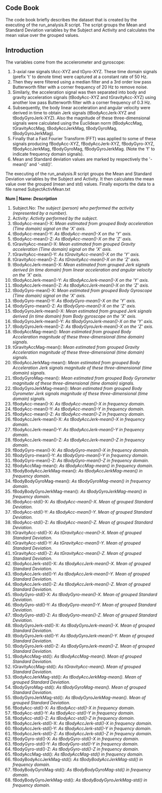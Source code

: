 ## Code Book ##

The code book briefly describes the dataset that is created by the executing of the run_analysis.R script.
The script groups the Mean and Standard Deviation variables by the Subject and Activity and calculates the mean value over the grouped values.

## Introduction ##
The variables come from the accelerometer and gyroscope:

1. 3-axial raw signals tAcc-XYZ and tGyro-XYZ. These time domain signals (prefix 't' to denote time) were captured at a constant rate of 50 Hz. 
2. Then they were filtered using a median filter and a 3rd order low pass Butterworth filter with a corner frequency of 20 Hz to remove noise. 
3. Similarly, the acceleration signal was then separated into body and gravity acceleration signals (tBodyAcc-XYZ and tGravityAcc-XYZ) using another low pass Butterworth filter with a corner frequency of 0.3 Hz.
4. Subsequently, the body linear acceleration and angular velocity were derived in time to obtain Jerk signals (tBodyAccJerk-XYZ and tBodyGyroJerk-XYZ). Also the magnitude of these three-dimensional signals were calculated using the Euclidean norm (tBodyAccMag, tGravityAccMag, tBodyAccJerkMag, tBodyGyroMag, tBodyGyroJerkMag).
5. Finally that a Fast Fourier Transform (FFT) was applied to some of these signals producing fBodyAcc-XYZ, fBodyAccJerk-XYZ, fBodyGyro-XYZ, fBodyAccJerkMag, fBodyGyroMag, fBodyGyroJerkMag. (Note the 'f' to indicate frequency domain signals).
6. Mean and Standard deviation values are marked by respectively the '-mean()' and '-std()'. 


The executing of the run_analysis.R script groups the Mean and Standard Deviation variables by the Subject and Activity. It then calculates the mean value over the grouped (mean and std) values. Finally exports the data to a file  named SubjectActivMean.txt


**Num | Name: *Description***

1. Subject.No: *The subject (person) who performed the activity (represented by a number).*
2. Activity: *Activity performed by the subject.*
3. tBodyAcc-mean()-X: *Mean estimated from grouped Body acceleration (Time domain) signal on the 'X' axis.*
4. tBodyAcc-mean()-Y: *As tBodyAcc-mean()-X on the 'Y' axis.*
5. tBodyAcc-mean()-Z: *As tBodyAcc-mean()-X on the 'Z' axis.*
6. tGravityAcc-mean()-X:  *Mean estimated from grouped Gravity acceleration (Time domain) signal on the 'X' axis.*
7. tGravityAcc-mean()-Y: *As tGravityAcc-mean()-X on the 'Y' axis.*
8. tGravityAcc-mean()-Z: *As tGravityAcc-mean()-X on the 'Z' axis.*
9. tBodyAccJerk-mean()-X: *Mean estimated from grouped Jerk signals derived (in time domain) from linear acceleration and angular velocity on the 'X' axis.*
10. tBodyAccJerk-mean()-Y: *As tBodyAccJerk-mean()-X on the 'Y' axis.*
11. tBodyAccJerk-mean()-Z: *As tBodyAccJerk-mean()-X on the 'Z' axis.*
12. tBodyGyro-mean()-X: *Mean estimated from grouped Body Gyroscope (Time domain) signal on the 'X' axis.*
13. tBodyGyro-mean()-Y: *As tBodyGyro-mean()-X on the 'Y' axis.*
14. tBodyGyro-mean()-Z: *As tBodyGyro-mean()-X on the 'Z' axis.*
15. tBodyGyroJerk-mean()-X: *Mean estimated from grouped Jerk signals derived (in time domain) from Body gyroscope on the 'X' axis.*
16. tBodyGyroJerk-mean()-Y: *As tBodyGyroJerk-mean()-X on the 'Y' axis.*
17. tBodyGyroJerk-mean()-Z: *As tBodyGyroJerk-mean()-X on the 'Z' axis.*
18. tBodyAccMag-mean(): *Mean estimated from grouped Body Acceleration magnitude of these three-dimensional (time domain) signals.*
19. tGravityAccMag-mean(): *Mean estimated from grouped Gravity Acceleration magnitude of these three-dimensional (time domain) signals.*
20. tBodyAccJerkMag-mean(): *Mean estimated from grouped Body Acceleration Jerk signals magnitude of these three-dimensional (time domain) signals.*
21. tBodyGyroMag-mean(): *Mean estimated from grouped Body Gyrometer magnitude of these three-dimensional (time domain) signals.*
22. tBodyGyroJerkMag-mean(): *Mean estimated from grouped Body Gyrometer Jerk signals magnitude of these three-dimensional (time domain) signals.*
23. fBodyAcc-mean()-X: *As tBodyAcc-mean()-X in frequency domain.*
24. fBodyAcc-mean()-Y: *As tBodyAcc-mean()-Y in frequency domain.*
25. fBodyAcc-mean()-Z: *As tBodyAcc-mean()-Z in frequency domain.*
26. fBodyAccJerk-mean()-X: *As tBodyAccJerk-mean()-X in frequency domain.*
27. fBodyAccJerk-mean()-Y: *As tBodyAccJerk-mean()-Y in frequency domain.*
28. fBodyAccJerk-mean()-Z: *As tBodyAccJerk-mean()-Z in frequency domain.*
29. fBodyGyro-mean()-X: *As tBodyGyro-mean()-X in frequency domain.*
30. fBodyGyro-mean()-Y: *As tBodyGyro-mean()-Y in frequency domain.*
31. fBodyGyro-mean()-Z: *As tBodyGyro-mean()-Z in frequency domain.*
32. fBodyAccMag-mean(): *As tBodyAccMag-mean() in frequency domain.*
33. fBodyBodyAccJerkMag-mean(): *As tBodyAccJerkMag-mean() in frequency domain.*
34. fBodyBodyGyroMag-mean(): *As tBodyGyroMag-mean() in frequency domain.*
35. fBodyBodyGyroJerkMag-mean(): *As tBodyGyroJerkMag-mean() in frequency domain.*
36. tBodyAcc-std()-X: *As tBodyAcc-mean()-X. Mean of grouped Standard Deviation.*
37. tBodyAcc-std()-Y: *As tBodyAcc-mean()-Y. Mean of grouped Standard Deviation.*
38. tBodyAcc-std()-Z: *As tBodyAcc-mean()-Z. Mean of grouped Standard Deviation.*
39. tGravityAcc-std()-X: *As tGravityAcc-mean()-X. Mean of grouped Standard Deviation.*
40. tGravityAcc-std()-Y: *As tGravityAcc-mean()-Y. Mean of grouped Standard Deviation.*
41. tGravityAcc-std()-Z: *As tGravityAcc-mean()-Z. Mean of grouped Standard Deviation.*
42. tBodyAccJerk-std()-X: *As tBodyAccJerk-mean()-X. Mean of grouped Standard Deviation.*
43. tBodyAccJerk-std()-Y: *As tBodyAccJerk-mean()-Y. Mean of grouped Standard Deviation.*
44. tBodyAccJerk-std()-Z: *As tBodyAccJerk-mean()-Z. Mean of grouped Standard Deviation.*
45. tBodyGyro-std()-X: *As tBodyGyro-mean()-X. Mean of grouped Standard Deviation.*
46. tBodyGyro-std()-Y: *As tBodyGyro-mean()-Y. Mean of grouped Standard Deviation.*
47. tBodyGyro-std()-Z: *As tBodyGyro-mean()-Z. Mean of grouped Standard Deviation.*
48. tBodyGyroJerk-std()-X: *As tBodyGyroJerk-mean()-X. Mean of grouped Standard Deviation.*
49. tBodyGyroJerk-std()-Y: *As tBodyGyroJerk-mean()-Y. Mean of grouped Standard Deviation.*
50. tBodyGyroJerk-std()-Z: *As tBodyGyroJerk-mean()-Z. Mean of grouped Standard Deviation.*
51. tBodyAccMag-std(): *As tBodyAccMag-mean(). Mean of grouped Standard Deviation.*
52. tGravityAccMag-std(): *As tGravityAcc-mean(). Mean of grouped Standard Deviation.*
53. tBodyAccJerkMag-std(): *As tBodyAccJerkMag-mean(). Mean of grouped Standard Deviation.*
54. tBodyGyroMag-std(): *As tBodyGyroMag-mean(). Mean of grouped Standard Deviation.*
55. tBodyGyroJerkMag-std(): *As tBodyGyroJerkMag-mean(). Mean of grouped Standard Deviation.*
56. fBodyAcc-std()-X: *As tBodyAcc-std()-X in frequency domain.*
57. fBodyAcc-std()-Y: *As tBodyAcc-std()-Y in frequency domain.*
58. fBodyAcc-std()-Z: *As tBodyAcc-std()-Z in frequency domain.*
59. fBodyAccJerk-std()-X: *As tBodyAccJerk-std()-X in frequency domain.*
60. fBodyAccJerk-std()-Y: *As tBodyAccJerk-std()-Y in frequency domain.*
61. fBodyAccJerk-std()-Z: *As tBodyAccJerk-std()-Z in frequency domain.*
62. fBodyGyro-std()-X: *As tBodyGyro-std()-X in frequency domain.*
63. fBodyGyro-std()-Y: *As tBodyGyro-std()-Y in frequency domain.*
64. fBodyGyro-std()-Z: *As tBodyGyro-std()-Z in frequency domain.*
65. fBodyAccMag-std(): *As tBodyAccMag-std() in frequency domain.*
66. fBodyBodyAccJerkMag-std(): *As tBodyBodyAccJerkMag-std() in frequency domain.*
67. fBodyBodyGyroMag-std(): *As tBodyBodyGyroMag-std() in frequency domain.*
68. fBodyBodyGyroJerkMag-std(): *As tBodyBodyGyroJerkMag-std() in frequency domain.*
